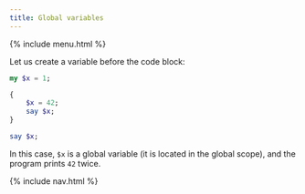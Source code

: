 ```yaml
---
title: Global variables
---
```


{% include menu.html %}

Let us create a variable before the code block:

```raku
my $x = 1;

{
    $x = 42;
    say $x;
}

say $x;
```

In this case, `$x` is a global variable (it is located in the global scope), and the program prints `42` twice.

{% include nav.html %}
